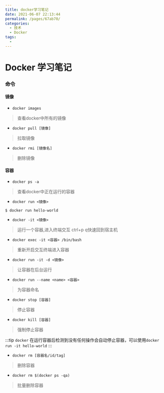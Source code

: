 ```yaml
---
title: docker学习笔记
date: 2021-06-07 22:13:44
permalink: /pages/67ab70/
categories:
  - 技术
  - Docker
tags:
  - 
---
```



# Docker 学习笔记

### 命令

#### 镜像

- `docker images`
> 查看docker中所有的镜像

- `docker pull [镜像]`
> 拉取镜像

- `docker rmi [镜像名]`
> 删除镜像


#### 容器
- `docker ps -a`
> 查看docker中正在运行的容器

- `docker run <镜像>`
```shell
$ docker run hello-world
```

- `docker -it <镜像>`
> 运行一个容器,进入终端交互 ctrl+p q快速回到宿主机

- `docker exec -it <容器> /bin/bash`
> 重新开启交互终端进入容器

- `docker run -it -d <镜像>`
> 让容器在后台运行

- `docker run --name <name> <容器>`
> 为容器命名

- `docker stop [容器]`
> 停止容器

- `docker kill [容器]`
> 强制停止容器

:::tip
 `docker` 在运行容器后检测到没有任何操作会自动停止容器，可以使用`docker run -it hello-world` 
:::
- `docker rm [容器名/id/tag]`
> 删除容器

- `docker rm $(docker ps -qa)`
> 批量删除容器




